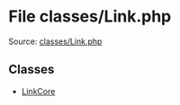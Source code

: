 File classes/Link.php
=========
Source: [classes/Link.php](https://github.com/PrestaShop/PrestaShop/blob/1.6.1.1/classes/Link.php)


Classes
-------

* [LinkCore](class.LinkCore)

